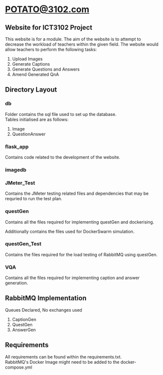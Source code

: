 # POTATO@3102.com

## Website for ICT3102 Project

This website is for a module. The aim of the website is to attempt to decrease the workload of teachers within the given
field. The website would allow teachers to perform the following tasks:

<ol>
    <li>Upload Images</li>
    <li>Generate Captions</li>
    <li>Generate Questions and Answers</li>
    <li>Amend Generated QnA</li>
</ol>

## Directory Layout

### db

Folder contains the sql file used to set up the database.
<br>Tables initialised are as follows:

<ol>
    <li>Image</li>
    <li>QuestionAnswer</li>
</ol>

### flask_app

Contains code related to the development of the website.

### imagedb

### JMeter_Test

Contains the JMeter testing related files and dependencies that may be requried to run the test plan.

### questGen

Contains all the files required for implementing questGen and dockerising.

Additionally contains the files used for DockerSwarm simulation.

### questGen_Test

Contains the files required for the load testing of RabbitMQ using questGen.

### VQA

Contains all the files required for implementing caption and answer generation.

## RabbitMQ Implementation

Queues Declared, No exchanges used

<ol>
    <li>CaptionGen</li>
    <li>QuestGen</li>
    <li>AnswerGen</li>
</ol>

## Requirements

All requirements can be found within the requirements.txt.
<br>
RabbitMQ's Docker Image might need to be added to the docker-compose.yml
